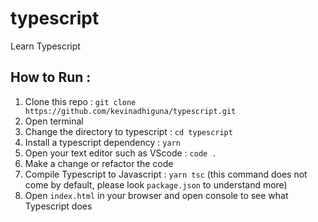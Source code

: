 # typescript

Learn Typescript

## How to Run :
1. Clone this repo : `git clone https://github.com/kevinadhiguna/typescript.git`
2. Open terminal
3. Change the directory to typescript : `cd typescript`
4. Install a typescript dependency : `yarn`
5. Open your text editor such as VScode : `code .`
6. Make a change or refactor the code
7. Compile Typescript to Javascript : `yarn tsc` (this command does not come by default, please look `package.json` to understand more)
8. Open `index.html` in your browser and open console to see what Typescript does
